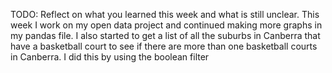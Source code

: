 TODO: Reflect on what you learned this week and what is still unclear.
This week I work on my open data project and continued making more graphs in my pandas file. I also started to get a list of all the suburbs in Canberra that have a basketball court to see if there are more than one basketball courts in Canberra. I did this by using the boolean filter
